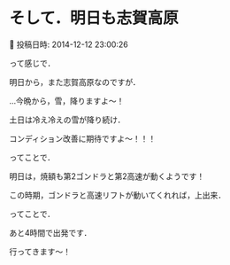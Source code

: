 # そして．明日も志賀高原

📅 投稿日時: 2014-12-12 23:00:26

って感じで．


明日から，また志賀高原なのですが．





…今晩から，雪，降りますよ～！


土日は冷え冷えの雪が降り続け．


コンディション改善に期待ですよ～！！！





ってことで．


明日は，焼額も第2ゴンドラと第2高速が動くようです！


この時期，ゴンドラと高速リフトが動いてくれれば，上出来．





ってことで．


あと4時間で出発です．


行ってきます～！
